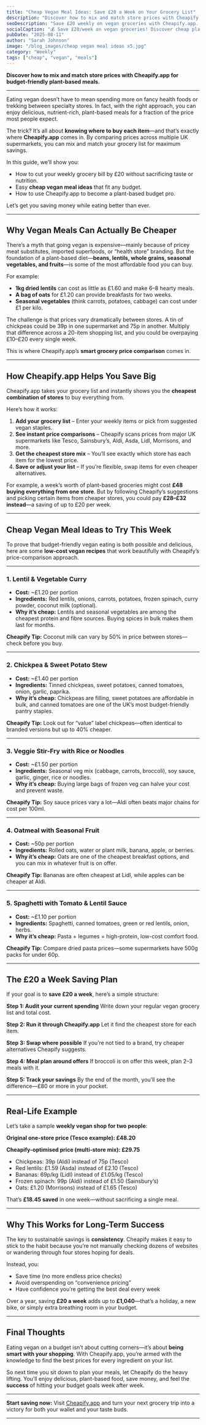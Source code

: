 ```yaml
---
title: "Cheap Vegan Meal Ideas: Save £20 a Week on Your Grocery List"
description: "Discover how to mix and match store prices with Cheapify.app for budget-friendly plant-based meals."
seoDescription: "Save £20 weekly on vegan groceries with Cheapify.app. Get cheap vegan meal ideas, price comparisons across UK supermarkets, and budget-friendly plant-based recipes that won't break the bank."
socialCaption: "💰 Save £20/week on vegan groceries! Discover cheap plant-based meal ideas and smart shopping tips with Cheapify.app 🌱 #VeganBudget #PlantBased #MoneySaving"
pubDate: "2025-08-11"
author: "Sarah Johnson"
image: "/blog_images/cheap vegan meal ideas x5.jpg"
category: "Weekly"
tags: ["cheap", "vegan", "meals"]
---
```


**Discover how to mix and match store prices with Cheapify.app for budget-friendly plant-based meals.**

---

Eating vegan doesn’t have to mean spending more on fancy health foods or trekking between specialty stores. In fact, with the right approach, you can enjoy delicious, nutrient-rich, plant-based meals for a fraction of the price most people expect.

The trick? It’s all about **knowing where to buy each item**—and that’s exactly where **Cheapify.app** comes in. By comparing prices across multiple UK supermarkets, you can mix and match your grocery list for maximum savings.

In this guide, we’ll show you:

* How to cut your weekly grocery bill by £20 without sacrificing taste or nutrition.
* Easy **cheap vegan meal ideas** that fit any budget.
* How to use Cheapify.app to become a plant-based budget pro.

Let’s get you saving money while eating better than ever.

---

## Why Vegan Meals Can Actually Be Cheaper

There’s a myth that going vegan is expensive—mainly because of pricey meat substitutes, imported superfoods, or “health store” branding. But the foundation of a plant-based diet—**beans, lentils, whole grains, seasonal vegetables, and fruits**—is some of the most affordable food you can buy.

For example:

* **1kg dried lentils** can cost as little as £1.60 and make 6–8 hearty meals.
* **A bag of oats** for £1.20 can provide breakfasts for two weeks.
* **Seasonal vegetables** (think carrots, potatoes, cabbage) can cost under £1 per kilo.

The challenge is that prices vary dramatically between stores. A tin of chickpeas could be 39p in one supermarket and 75p in another. Multiply that difference across a 20-item shopping list, and you could be overpaying £10–£20 every single week.

This is where Cheapify.app’s **smart grocery price comparison** comes in.

---

## How Cheapify.app Helps You Save Big

Cheapify.app takes your grocery list and instantly shows you the **cheapest combination of stores** to buy everything from.

Here’s how it works:

1. **Add your grocery list** – Enter your weekly items or pick from suggested vegan staples.
2. **See instant price comparisons** – Cheapify scans prices from major UK supermarkets like Tesco, Sainsbury’s, Aldi, Asda, Lidl, Morrisons, and more.
3. **Get the cheapest store mix** – You’ll see exactly which store has each item for the lowest price.
4. **Save or adjust your list** – If you’re flexible, swap items for even cheaper alternatives.

For example, a week’s worth of plant-based groceries might cost **£48 buying everything from one store**. But by following Cheapify’s suggestions and picking certain items from cheaper stores, you could pay **£28–£32 instead**—a saving of up to £20 per week.

---

## Cheap Vegan Meal Ideas to Try This Week

To prove that budget-friendly vegan eating is both possible and delicious, here are some **low-cost vegan recipes** that work beautifully with Cheapify’s price-comparison approach.

---

### 1. Lentil & Vegetable Curry

* **Cost:** \~£1.20 per portion
* **Ingredients:** Red lentils, onions, carrots, potatoes, frozen spinach, curry powder, coconut milk (optional).
* **Why it’s cheap:** Lentils and seasonal vegetables are among the cheapest protein and fibre sources. Buying spices in bulk makes them last for months.

**Cheapify Tip:** Coconut milk can vary by 50% in price between stores—check before you buy.

---

### 2. Chickpea & Sweet Potato Stew

* **Cost:** \~£1.40 per portion
* **Ingredients:** Tinned chickpeas, sweet potatoes, canned tomatoes, onion, garlic, paprika.
* **Why it’s cheap:** Chickpeas are filling, sweet potatoes are affordable in bulk, and canned tomatoes are one of the UK’s most budget-friendly pantry staples.

**Cheapify Tip:** Look out for “value” label chickpeas—often identical to branded versions but up to 40% cheaper.

---

### 3. Veggie Stir-Fry with Rice or Noodles

* **Cost:** \~£1.50 per portion
* **Ingredients:** Seasonal veg mix (cabbage, carrots, broccoli), soy sauce, garlic, ginger, rice or noodles.
* **Why it’s cheap:** Buying large bags of frozen veg can halve your cost and prevent waste.

**Cheapify Tip:** Soy sauce prices vary a lot—Aldi often beats major chains for cost per 100ml.

---

### 4. Oatmeal with Seasonal Fruit

* **Cost:** \~50p per portion
* **Ingredients:** Rolled oats, water or plant milk, banana, apple, or berries.
* **Why it’s cheap:** Oats are one of the cheapest breakfast options, and you can mix in whatever fruit is on offer.

**Cheapify Tip:** Bananas are often cheapest at Lidl, while apples can be cheaper at Aldi.

---

### 5. Spaghetti with Tomato & Lentil Sauce

* **Cost:** \~£1.10 per portion
* **Ingredients:** Spaghetti, canned tomatoes, green or red lentils, onion, herbs.
* **Why it’s cheap:** Pasta + legumes = high-protein, low-cost comfort food.

**Cheapify Tip:** Compare dried pasta prices—some supermarkets have 500g packs for under 60p.

---

## The £20 a Week Saving Plan

If your goal is to **save £20 a week**, here’s a simple structure:

**Step 1: Audit your current spending**
Write down your regular vegan grocery list and total cost.

**Step 2: Run it through Cheapify.app**
Let it find the cheapest store for each item.

**Step 3: Swap where possible**
If you’re not tied to a brand, try cheaper alternatives Cheapify suggests.

**Step 4: Meal plan around offers**
If broccoli is on offer this week, plan 2–3 meals with it.

**Step 5: Track your savings**
By the end of the month, you’ll see the difference—£80 or more in your pocket.

---

## Real-Life Example

Let’s take a sample **weekly vegan shop for two people**:

**Original one-store price (Tesco example): £48.20**

**Cheapify-optimised price (multi-store mix): £29.75**

* Chickpeas: 39p (Aldi) instead of 75p (Tesco)
* Red lentils: £1.59 (Asda) instead of £2.10 (Tesco)
* Bananas: 69p/kg (Lidl) instead of £1.05/kg (Tesco)
* Frozen spinach: 99p (Aldi) instead of £1.50 (Sainsbury’s)
* Oats: £1.20 (Morrisons) instead of £1.65 (Tesco)

That’s **£18.45 saved** in one week—without sacrificing a single meal.

---

## Why This Works for Long-Term Success

The key to sustainable savings is **consistency**. Cheapify makes it easy to stick to the habit because you’re not manually checking dozens of websites or wandering through four stores hoping for deals.

Instead, you:

* Save time (no more endless price checks)
* Avoid overspending on “convenience pricing”
* Have confidence you’re getting the best deal every week

Over a year, saving **£20 a week** adds up to **£1,040**—that’s a holiday, a new bike, or simply extra breathing room in your budget.

---

## Final Thoughts

Eating vegan on a budget isn’t about cutting corners—it’s about **being smart with your shopping**. With Cheapify.app, you’re armed with the knowledge to find the best prices for every ingredient on your list.

So next time you sit down to plan your meals, let Cheapify do the heavy lifting. You’ll enjoy delicious, plant-based food, save money, and feel the **success** of hitting your budget goals week after week.

---

**Start saving now:**
Visit [Cheapify.app](https://cheapify.app) and turn your next grocery trip into a victory for both your wallet and your taste buds.

---

